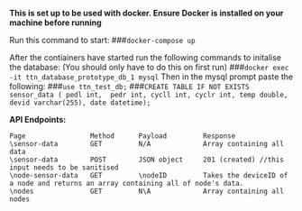 **This is set up to be used with docker. Ensure Docker is installed on your machine before running**

Run this command to start:
###`docker-compose up`

After the contiainers have started run the following commands to initalise the database:
(You should only have to do this on first run)
###`docker exec -it ttn_database_prototype_db_1 mysql`
Then in the mysql prompt paste the following:
###`use ttn_test_db;`
###`CREATE TABLE IF NOT EXISTS sensor_data ( pedl int,  pedr int, cycll int, cyclr int, temp double, devid varchar(255), date datetime);`


**API Endpoints:**
```
Page                Method      Payload         Response
\sensor-data        GET         N/A             Array containing all data
\sensor-data        POST        JSON object     201 (created) //this input needs to be sanitised
\node-sensor-data   GET         \nodeID    		Takes the deviceID of a node and returns an array containing all of node's data.
\nodes				GET			N\A				Array containing all nodes
```
